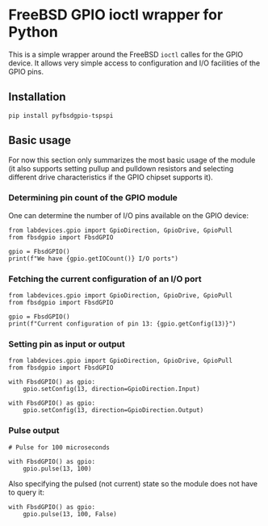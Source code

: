 # FreeBSD GPIO ioctl wrapper for Python

This is a simple wrapper around the FreeBSD ```ioctl``` calles for the
GPIO device. It allows very simple access to configuration and I/O facilities
of the GPIO pins.

## Installation

```
pip install pyfbsdgpio-tspspi
```

## Basic usage

For now this section only summarizes the most basic usage of the module (it
also supports setting pullup and pulldown resistors and selecting different
drive characteristics if the GPIO chipset supports it).

### Determining pin count of the GPIO module

One can determine the number of I/O pins available on the GPIO device:

```
from labdevices.gpio import GpioDirection, GpioDrive, GpioPull
from fbsdgpio import FbsdGPIO

gpio = FbsdGPIO()
print(f"We have {gpio.getIOCount()} I/O ports")
```

### Fetching the current configuration of an I/O port

```
from labdevices.gpio import GpioDirection, GpioDrive, GpioPull
from fbsdgpio import FbsdGPIO

gpio = FbsdGPIO()
print(f"Current configuration of pin 13: {gpio.getConfig(13)}")
```

### Setting pin as input or output

```
from labdevices.gpio import GpioDirection, GpioDrive, GpioPull
from fbsdgpio import FbsdGPIO

with FbsdGPIO() as gpio:
    gpio.setConfig(13, direction=GpioDirection.Input)
```

```
with FbsdGPIO() as gpio:
    gpio.setConfig(13, direction=GpioDirection.Output)
```

### Pulse output

```
# Pulse for 100 microseconds

with FbsdGPIO() as gpio:
    gpio.pulse(13, 100)
```

Also specifying the pulsed (not current) state so the module
does not have to query it:

```
with FbsdGPIO() as gpio:
    gpio.pulse(13, 100, False)
```
